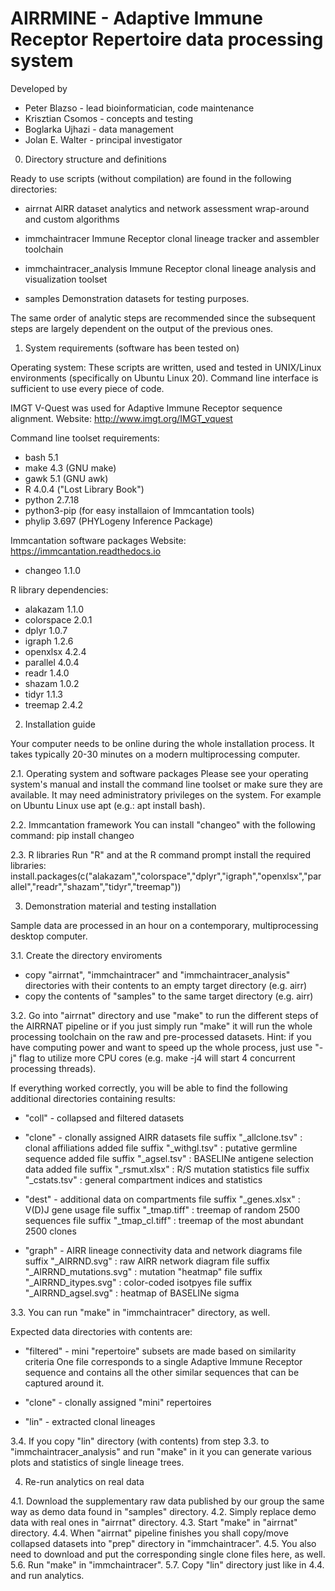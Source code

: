 AIRRMINE - Adaptive Immune Receptor Repertoire data processing system
=====================================================================

Developed by
 * Peter Blazso      - lead bioinformatician, code maintenance
 * Krisztian Csomos  - concepts and testing
 * Boglarka Ujhazi   - data management
 * Jolan E. Walter   - principal investigator


0. Directory structure and definitions

Ready to use scripts (without compilation) are found in the following
directories:

* airrnat
  AIRR dataset analytics and network assessment wrap-around and custom
  algorithms

* immchaintracer
  Immune Receptor clonal lineage tracker and assembler toolchain

* immchaintracer_analysis
  Immune Receptor clonal lineage analysis and visualization toolset

* samples
  Demonstration datasets for testing purposes.

The same order of analytic steps are recommended since the subsequent
steps are largely dependent on the output of the previous ones.


1. System requirements (software has been tested on)

Operating system:
These scripts are written, used and tested in UNIX/Linux environments
(specifically on Ubuntu Linux 20).
Command line interface is sufficient to use every piece of code.

IMGT V-Quest was used for Adaptive Immune Receptor sequence alignment.
Website: http://www.imgt.org/IMGT_vquest

Command line toolset requirements:
* bash    5.1
* make    4.3 (GNU make)
* gawk    5.1 (GNU awk)
* R       4.0.4  ("Lost Library Book")
* python  2.7.18
* python3-pip   (for easy installaion of Immcantation tools)
* phylip  3.697 (PHYLogeny Inference Package)

Immcantation software packages
Website: https://immcantation.readthedocs.io
* changeo      1.1.0

R library dependencies:
* alakazam     1.1.0
* colorspace   2.0.1
* dplyr        1.0.7
* igraph       1.2.6
* openxlsx     4.2.4
* parallel     4.0.4
* readr        1.4.0
* shazam       1.0.2
* tidyr        1.1.3
* treemap      2.4.2

2. Installation guide 

Your computer needs to be online during the whole installation process.
It takes typically 20-30 minutes on a modern multiprocessing computer.

2.1. Operating system and software packages
Please see your operating system's manual and install the command line
toolset or make sure they are available. It may need administratory 
privileges on the system. 
For example on Ubuntu Linux use apt (e.g.: apt install bash).

2.2. Immcantation framework
You can install "changeo" with the following command:
 pip install changeo

2.3. R libraries
Run "R" and at the R command prompt install the required libraries:
 install.packages(c("alakazam","colorspace","dplyr","igraph","openxlsx","parallel","readr","shazam","tidyr","treemap"))


3. Demonstration material and testing installation

Sample data are processed in an hour on a contemporary, multiprocessing desktop
computer. 

3.1. Create the directory enviroments
* copy "airrnat", "immchaintracer" and "immchaintracer_analysis" directories
with their contents to an empty target directory (e.g. airr)
* copy the contents of "samples" to the same target directory (e.g. airr)

3.2. Go into "airrnat" directory and use "make" to run the different steps of
the AIRRNAT pipeline or if you just simply run "make" it will run the whole
processing toolchain on the raw and pre-processed datasets.
Hint: if you have computing power and want to speed up the whole process, just
use "-j" flag to utilize more CPU cores (e.g. make -j4 will start 4 concurrent
processing threads).

If everything worked correctly, you will be able to find the following
additional directories containing results:

* "coll"    - collapsed and filtered datasets 

* "clone"   - clonally assigned AIRR datasets
  file suffix "_allclone.tsv" : clonal affiliations added
  file suffix "_withgl.tsv"   : putative germline sequence added
  file suffix "_agsel.tsv"    : BASELINe antigene selection data added
  file suffix "_rsmut.xlsx"   : R/S mutation statistics
  file suffix "_cstats.tsv"   : general compartment indices and statistics

* "dest"    - additional data on compartments
  file suffix "_genes.xlsx"   : V(D)J gene usage
  file suffix "_tmap.tiff"    : treemap of random 2500 sequences
  file suffix "_tmap_cl.tiff" : treemap of the most abundant 2500 clones

* "graph"   - AIRR lineage connectivity data and network diagrams
  file suffix "_AIRRND.svg"   : raw AIRR network diagram
  file suffix "_AIRRND_mutations.svg" : mutation "heatmap"
  file suffix "_AIRRND_itypes.svg" : color-coded isotpyes
  file suffix "_AIRRND_agsel.svg"  : heatmap of BASELINe sigma

3.3. You can run "make" in "immchaintracer" directory, as well.

Expected data directories with contents are:

* "filtered" - mini "repertoire" subsets are made based on similarity criteria
  One file corresponds to a single Adaptive Immune Receptor sequence and contains 
  all the other similar sequences that can be captured around it.

* "clone"    - clonally assigned "mini" repertoires
* "lin"      - extracted clonal lineages

3.4. If you copy "lin" directory (with contents) from step 3.3. to
"immchaintracer_analysis" and run "make" in it you can generate various plots
and statistics of single lineage trees.


4. Re-run analytics on real data

4.1. Download the supplementary raw data published by our group the same way as
demo data found in "samples" directory.
4.2. Simply replace demo data with real ones in "airrnat" directory.
4.3. Start "make" in "airrnat" directory. 
4.4. When "airrnat" pipeline finishes you shall copy/move collapsed datasets
into "prep" directory in "immchaintracer".
4.5. You also need to download and put the corresponding single clone files
here, as well.
5.6. Run "make" in "immchaintracer".
5.7. Copy "lin" directory just like in 4.4. and run analytics.
